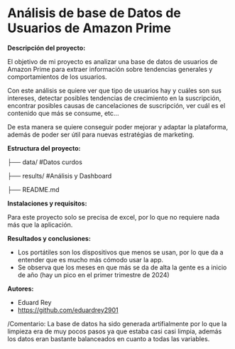 # Análisis de base de Datos de Usuarios de Amazon Prime


**Descripción del proyecto:**

El objetivo de mi proyecto es analizar una base de datos de usuarios de Amazon Prime para extraer información sobre tendencias generales y comportamientos de los usuarios.

Con este análisis se quiere ver que tipo de usuarios hay y cuáles son sus intereses, detectar posibles tendencias de crecimiento en la suscripción, encontrar posibles causas de cancelaciones de suscripción, ver cuál es el contenido que más se consume, etc...

De esta manera se quiere conseguir poder mejorar y adaptar la plataforma, además de poder ser útil para nuevas estratégias de marketing.


**Estructura del proyecto:**

├── data/    #Datos curdos

├── results/    #Análisis y Dashboard

├── README.md



**Instalaciones y requisitos:**

Para este proyecto solo se precisa de excel, por lo que no requiere nada más que la aplicación.


**Resultados y conclusiones:**

  - Los portátiles son los dispositivos que menos se usan, por lo que da a entender que es mucho más cómodo usar la app.
  - Se observa que los meses en que más se da de alta la gente es a inicio de año (hay un pico en el primer trimestre de 2024)


**Autores:**
  - Eduard Rey
  - https://github.com/eduardrey2901





/Comentario: La base de datos ha sido generada artifialmente por lo que la limpieza era de muy pocos pasos ya que estaba casi casi limpia, además los datos eran bastante balanceados en cuanto a todas las variables.
